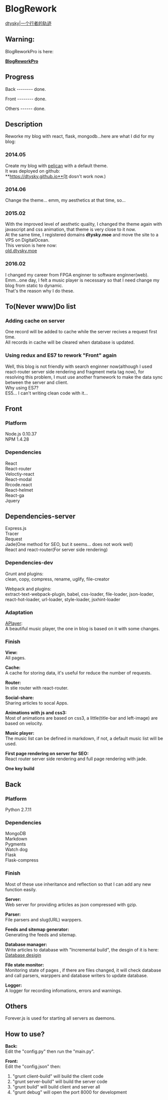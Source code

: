 # BlogRework

[dtysky|一个行者的轨迹](http://dtysky.moe)

## Warning:  

BlogReworkPro is here:  

**[BlogReworkPro](https://github.com/dtysky/BlogReworkPro)**

## Progress

Back -------- done.  

Front -------- done.  

Others ------ done.  

## Description

Reworke my blog with react, flask, mongodb...here are what I did for my blog:  

### 2014.05

Create my blog with [pelican](https://github.com/getpelican/pelican) with a default theme.  
It was deployed on github:  
**https://dtysky.github.io**(It dosn't work now.)

### 2014.06

Change the theme... emm, my aesthetics at that time, so... 

### 2015.02

With the improved level of aesthetic quality, I  changed the theme again with javascript and css animation, that theme is very close to it now.  
At the same time, I registered domains **dtysky.moe** and move the site to a VPS on DigitalOcean.  
This version is here now:  
[old.dtysky.moe](http://old.dtysky.moe)

### 2016.02

I changed my career from FPGA enginner to software enginner(web).  
Emm...one day, I felt a music player is necessary so that I need change my blog from static to dynamic.  
That's the reason why I do these.  

## To(Never www)Do list

### Adding cache on server

One record will be added to cache while the server recives a request first time.  
All records in cache will be cleared when database is updated.

### Using redux and ES7 to rework "Front" again

Well, this blog is not friendly with search enginner now(although I used react-router server side rendering and fragment meta tag now), for resolving this problem, I must use another framework to make the data sync between the server and client.  
Why using ES7?  
ES5... I can't writing clean code with it... 

## Front

### Platform
  
Node.js 0.10.37  
NPM 1.4.28  

### Dependencies
  
React  
React-router  
Veloctiy-react  
React-modal  
Rrcode.react  
React-helmet  
React-ga  
Jquery  

## Dependencies-server

Express.js  
Tracer  
Request  
Jade(One method for SEO, but it seems... does not work well)  
React and react-router(For server side rendering)

### Dependencies-dev

Grunt and plugins:  
clean, copy, compress, rename, uglify, file-creator  

Webpack and plugins:  
extract-text-webpack-plugin, babel, css-loader, file-loader, json-loader, react-hot-loader, url-loader, style-loader, jsxhint-loader

### Adaptation

[APlayer](https://github.com/DIYgod/APlayer):  
A beautiful music player, the one in blog is based on it with some changes.

### Finish

**View:**  
All pages.  

**Cache:**  
A cache for storing data, it's useful for reduce the number of requests.  

**Router:**  
In stie router with react-router.  

**Social-share:**  
Sharing articles to socal Apps.  

**Animations with js and css3:**  
Most of animations are based on css3, a little(title-bar and left-image) are based on velocity.  

**Music player:**  
The music list can be defined in markdown, if not, a default music list will be used.  

**First page rendering on server for SEO:**  
React router server side rendering and full page rendering with jade.  

**One key build**

## Back

### Platform

Python 2.7.11

### Dependencies

MongoDB  
Markdown  
Pygments  
Watch dog  
Flask  
Flask-compress

### Finish

Most of these use  inheritance and reflection  so that I can add any new function easily.

**Server:**  
Web server for providing articles as json compressed with gzip.  

**Parser:**  
File parsers and slug(URL) warppers.  

**Feeds and sitemap generator:**  
Generating the feeds and sitemap.  

**Database manager:**  
Write articles to database with "Incremental build", the desgin of it is here:  
[Database desigin](https://github.com/dtysky/BlogRework/blob/master/Back/Database.md)  

**File state monitor:**  
Monitoring state of pages , if there are files changed, it will check database and call parsers, warppers and database writers to update database.  

**Logger:**  
A logger for recording infomations, errors and warnings.  

## Others

Forever.js is used for starting all servers as daemons. 

## How to use?  

**Back:**  
Edit the "config.py" then run the "main.py".  

**Front:**  
Edit the "config.json" then:  
1. "grunt client-build" will build the client code  
2. "grunt server-build" will build the server code  
3. "grunt build" will build client and server all  
4. "grunt debug" will open the port 8000 for development   